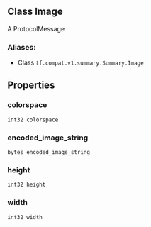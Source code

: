 ## Class Image
A ProtocolMessage
### Aliases:
- Class `tf.compat.v1.summary.Summary.Image`
## Properties
### colorspace
`int32 colorspace`
### encoded_image_string
`bytes encoded_image_string`
### height
`int32 height`
### width
`int32 width`
